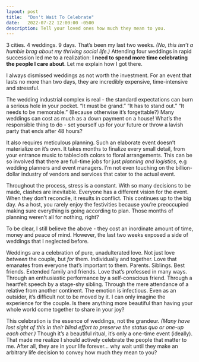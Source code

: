 ```yaml
---
layout: post
title:  "Don't Wait To Celebrate"
date:   2022-07-22 12:00:00 -0500
description: Tell your loved ones how much they mean to you.
---
```


3 cities. 4 weddings. 9 days. That’s been my last two weeks. *(No, this isn’t a humble brag about my thriving social life.)* Attending four weddings in rapid succession led me to a realization: **I need to spend more time celebrating the people I care about**. Let me explain how I got there.

I always dismissed weddings as not worth the investment. For an event that lasts no more than two days, they are incredibly expensive, time-intensive and stressful.

The wedding industrial complex is real - the standard expectations can burn a serious hole in your pocket. “It must be grand.” “It has to stand out.” “It needs to be memorable.” (Because otherwise it’s forgettable?) Many weddings can cost as much as a down payment on a house! What’s the responsible thing to do - set yourself up for your future or throw a lavish party that ends after 48 hours?

It also requires meticulous planning. Such an elaborate event doesn’t materialize on it’s own. It takes months to finalize every small detail, from your entrance music to tablecloth colors to floral arrangements. This can be so involved that there are full-time jobs for just *planning and logistics*, e.g wedding planners and event managers. I’m not even touching on the billion-dollar industry of vendors and services that cater to the actual event.

Throughout the process, stress is a constant. With so many decisions to be made, clashes are inevitable. Everyone has a different vision for the event. When they don’t reconcile, it results in conflict. This continues up to the big day. As a host, you rarely enjoy the festivities because you’re preoccupied making sure everything is going according to plan. Those months of planning weren’t all for nothing, right?

To be clear, I still believe the above - they cost an inordinate amount of time, money and peace of mind. However, the last two weeks exposed a side of weddings that I neglected before.

Weddings are a celebration of pure, unadulterated love. Not just love *between* the couple, but *for* them. Individually and together. Love that emanates from everyone that’s important to them. Parents. Siblings. Best friends. Extended family and friends. Love that’s professed in many ways. Through an enthusiastic performance by a self-conscious friend. Through a heartfelt speech by a stage-shy sibling. Through the mere attendance of a relative from another continent. The emotion is infectious. Even as an outsider, it’s difficult not to be moved by it. I can only imagine the experience for the couple. Is there anything more beautiful than having your whole world come together to share in your joy?

This celebration is the essence of weddings, not the grandeur. *(Many have lost sight of this in their blind effort to preserve the status quo or one-up each other.)* Though it’s a beautiful ritual, it’s only a one-time event (ideally). That made me realize I should actively celebrate the people that matter to me. After all, they are in your life forever… why wait until they make an arbitrary life decision to convey how much they mean to you?
